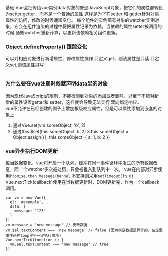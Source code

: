 基础:Vue会把传给vue实例data对象的普通JavaScript对象，把它们的属性都转化为setter,getter，而不是一个普通的属性
这样是为了在setter 和 getter针对对象属性的访问，修改的时候通知变化。
每个组件的实例都有对象的watcher实例对象，它会在组件渲染的过程中将把属性记录为依赖，当依赖的属性setter被调用的时候
通知watcher重新计算，以更新该依赖相关组件更新。

### Object.defineProperty() 跟踪变化
可以对相应对象进行新增属性、修改属性操作
只定义get，则该属性是只读
只定义set,则该属性只写
```

```


### 为什么要在vue注册时候就声明data里的对象
因为现代JavaScript的限制，不能检测到对象的添加或者删除，以至于不能对新增的属性设置getter和 setter，这样就会导致无法实行
双向绑定响应。  
vue不允许在已经创建的例子上增加根级响应属性，但是可以属性添加到嵌套的对象上
1. 通过Vue.set(vm.someObject, 'b', 2)
2. 通过this.$set(this.someObject,'b',2)
3.this.someObject = Object.assign({}, this.someObject, { a: 1, b: 2 })

### vue异步执行DOM更新
每当数据变化，vue将开启一个队列，缓冲在同一事件循环中发生的所有数据改变，同一个watcher多次被处罚，只会被推入到队列中一次。
vue在内部对异步使用```Promise.then MessageChannel``` 不支持则采用```setTimeout(fn,0)```
Vue.nextTick(callback)使用在当数据更新时，DOM更新完，作为一个callback调用。
```
var vm = new Vue({
  el: '#example',
  data: {
    message: '123'
  }
})
vm.message = 'new message' // 更改数据
vm.$el.textContent === 'new message' // false (因为改变数据是异步的，在这里事件还在loop里不一定执行成功)
Vue.nextTick(function () {
  vm.$el.textContent === 'new message' // true
})

```

